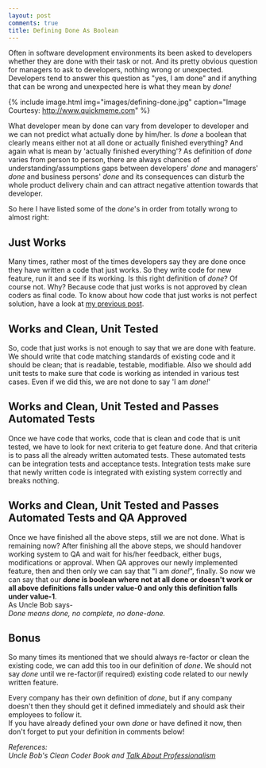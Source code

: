 ```yaml
---
layout: post
comments: true
title: Defining Done As Boolean
---
```


Often in software development environments its been asked to developers whether they are done with their task or not. And its pretty obvious question for managers to ask to developers, nothing wrong or unexpected. Developers tend to answer this question as "yes, I am done" and if anything that can be wrong and unexpected here is what they mean by *done!*

{% include image.html img="images/defining-done.jpg" caption="Image Courtesy: http://www.quickmeme.com" %}

What developer mean by done can vary from developer to developer and we can not predict what actually done by him/her. Is *done* a boolean that clearly means either not at all done or actually finished everything? And again what is mean by 'actually finished everything'? As definition of *done* varies from person to person, there are always chances of understanding/assumptions gaps between developers' *done* and managers' *done* and business persons' *done* and its consequences can disturb the whole product delivery chain and can attract negative attention towards that developer.

So here I have listed some of the *done*'s in order from totally wrong to almost right:
## Just Works
Many times, rather most of the times developers say they are done once they have written a code that just works. So they write code for new feature, run it and see if its working. Is this right definition of *done*? Of course not. Why? Because code that just works is not approved by clean coders as final code. To know about how code that just works is not perfect solution, have a look at [my previous post](https://d4ttatraya.github.io/Dirty-Code).

## Works and Clean, Unit Tested
So, code that just works is not enough to say that we are done with feature. We should write that code matching standards of existing code and it should be clean; that is readable, testable, modifiable. Also we should add unit tests to make sure that code is working as intended in various test cases. Even if we did this, we are not done to say 'I am *done!*'

## Works and Clean, Unit Tested and Passes Automated Tests
Once we have code that works, code that is clean and code that is unit tested, we have to look for next criteria to get feature done. And that criteria is to pass all the already written automated tests. These automated tests can be integration tests and acceptance tests. Integration tests make sure that newly written code is integrated with existing system correctly and breaks nothing.

## Works and Clean, Unit Tested and Passes Automated Tests and QA Approved
Once we have finished all the above steps, still we are not done. What is remaining now? After finishing all the above steps, we should handover working system to QA and wait for his/her feedback, either bugs, modifications or approval. When QA approves our newly implemented feature, then and then only we can say that "I am *done!*", finally. So now we can say that our ***done* is boolean where not at all done or doesn't work or all above definitions falls under value-0 and only this definition falls under value-1**.  
As Uncle Bob says-  
*Done means done, no complete, no done-done.*

## Bonus
So many times its mentioned that we should always re-factor or clean the existing code, we can add this too in our definition of *done*. We should not say *done* until we re-factor(if required) existing code related to our newly written feature.

Every company has their own definition of *done*, but if any company doesn't then they should get it defined immediately and should ask their employees to follow it.  
If you have already defined your own *done* or have defined it now, then don't forget to put your definition in comments below!

*References:  
Uncle Bob's Clean Coder Book and [Talk About Professionalism](https://www.youtube.com/watch?v=BSaAMQVq01E)*

